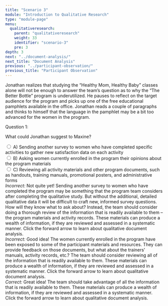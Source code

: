 ```yaml
---
title: "Scenario 3"
module: "Introduction to Qualitative Research"
type: "module-page"
menu:
  qualitativeresearch:
    parent: "qualitativeresearch"
    weight: 33
    identifier: "scenario-3"
    pre: 3
depth: 3
next: "../document-analysis/"
next_title: "Document Analysis"
previous: "../participant-observation/"
previous_title: "Participant Observation"
---
```


Jonathan realizes that studying the “Healthy Mom, Healthy Baby” classes alone will not be enough to answer the team’s question as to why the “The Better Bottle” program is underutilized. He pauses to reflect on the target audience for the program and picks up one of the free educational pamphlets available in the office. Jonathan reads a couple of paragraphs and thinks to himself that the language in the pamphlet may be a bit too advanced for the women in the program.

<div class="itemfeedback">
<div class="cases">
<div class="casetitle">
    Question 1:
</div><!-- /.casetitle -->
<div class="casecontent">
<div class="casequestion">
<p>
What could Jonathan suggest to Maxine?
</p>
<div class="answer-value md-radio">
<input name="question01" id="question01a" data-answer="#answer01a" type="radio" value="A">
<label for="question01a">A)
Sending another survey to women who have completed specific activities to gather new satisfaction data on each activity
</label>
</div>
<div class="answer-value md-radio">
<input name="question01" id="question01b" data-answer="#answer01b" type="radio" value="B">
<label for="question01b">B)
Asking women currently enrolled in the program their opinions about the program materials
</label>
</div>
<div class="answer-value md-radio">
<input name="question01" id="question01c" data-answer="#answer01c" type="radio" value="C">
<label for="question01c">C)
Reviewing all activity materials and other program documents, such as handouts, training manuals, promotional posters, and administrative forms
</label>
</div>
</div><!-- /.casequestion -->
<div class="casesanswerdisplay">
<div class="answer-container item-feedback" id="answer01a">
<i>Incorrect:</i> Not quite yet! Sending another survey to women who have completed the program may be something that the program team considers after completing the qualitative study. But without the additional, detailed qualitative data it will be difficult to craft new, informed survey questions. How will they know what to ask about? Instead, the team should consider doing a thorough review of the information that is readily available to them – the program materials and activity records. These materials can produce a wealth of information, if they are reviewed and assessed in a systematic manner. Click the forward arrow to learn about qualitative document analysis.
</div>
<div class="answer-container item-feedback" id="answer01b">
<i>Incorrect:</i> Good idea! The women currently enrolled in the program have been exposed to some of the participant materials and resources. They can provide feedback on those documents, but what about the trainers’ manuals, activity records, etc.? The team should consider reviewing all of the information that is readily available to them. These materials can produce a wealth of information, if they are reviewed and assessed in a systematic manner. Click the forward arrow to learn about qualitative document analysis.
</div>
<div class="answer-container item-feedback" id="answer01c">
<i>Correct:</i> Great idea! The team should take advantage of all the information that is readily available to them. These materials can produce a wealth of information, if they are reviewed and assessed in a systematic manner. Click the forward arrow to learn about qualitative document analysis.
</div>
</div>
</div><!-- /.casecontent -->
</div><!-- /.cases -->

</div>
